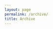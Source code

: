 ```yaml
---
layout: page
permalink: /archive/
title: Archive
---
```

<!--
<div class="post-list">
    {% for post in site.categories.archive %}
      {% include post.html %}
    {% endfor %}
</div>
-->

<!-- Global site tag (gtag.js) - Google Analytics -->
<script async src="https://www.googletagmanager.com/gtag/js?id=UA-92073995-2"></script>
<script>
  window.dataLayer = window.dataLayer || [];
  function gtag(){dataLayer.push(arguments);}
  gtag('js', new Date());

  gtag('config', 'UA-92073995-2');
</script>

